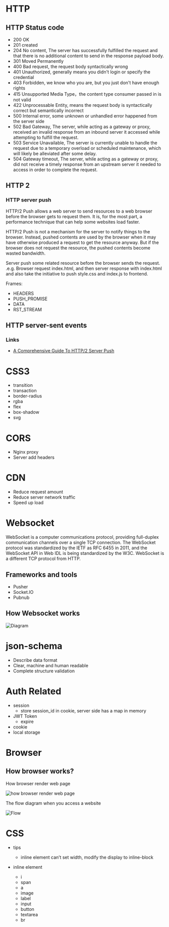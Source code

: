 # HTTP

## HTTP Status code

* 200 OK
* 201 created
* 204 No content, The server has successfully fulfilled the request and that there is no additional content to send in the response payload body.
* 301 Moved Permanently
* 400 Bad request, the request body syntactically wrong
* 401 Unauthorized, generally means you didn't login or specify the credential
* 403 Forbidden, we know who you are, but you just don't have enough rights
* 415 Unsupported Media Type，the content type consumer passed in is not valid
* 422 Unprocessable Entity, means the request body is syntactically correct but semantically incorrect
* 500 Internal error, some unknown or unhandled error happened from the server side
* 502 Bad Gateway, The server, while acting as a gateway or proxy, received an invalid response from an inbound server it accessed while attempting to fulfill the request.
* 503 Service Unavailable, The server is currently unable to handle the request due to a temporary overload or scheduled maintenance, which will likely be alleviated after some delay.
* 504 Gateway timeout, The server, while acting as a gateway or proxy, did not receive a timely response from an upstream server it needed to access in order to complete the request.


## HTTP 2
### HTTP server push

 HTTP/2 Push allows a web server to send resources to a web browser before the browser gets to request them. It is, for the most part, a performance technique that can help some websites load faster.

 HTTP/2 Push is not a mechanism for the server to notify things to the browser. Instead, pushed contents are used by the browser when it may have otherwise produced a request to get the resource anyway. But if the browser does not request the resource, the pushed contents become wasted bandwidth.

Server push some related resource before the browser sends the request. .e.g. Browser request index.html, and then server response with index.html and also take the initiative to push style.css and index.js to frontend.

Frames:

* HEADERS
* PUSH_PROMISE
* DATA
* RST_STREAM


## HTTP server-sent events


### Links
* [A Comprehensive Guide To HTTP/2 Server Push](https://www.smashingmagazine.com/2017/04/guide-http2-server-push/)


# CSS3

- transition
- transaction
- border-radius
- rgba
- flex
- box-shadow
- svg

# CORS

-  Nginx proxy
- Server add headers

# CDN

- Reduce request amount
- Reduce server network traffic
- Speed up load

# Websocket

WebSocket is a computer communications protocol, providing full-duplex communication channels over a single TCP connection. The WebSocket protocol was standardized by the IETF as RFC 6455 in 2011, and the WebSocket API in Web IDL is being standardized by the W3C. WebSocket is a different TCP protocol from HTTP.

## Frameworks and tools

- Pusher
- Socket.IO
- Pubnub

## How Websocket works

![Diagram](https://raw.githubusercontent.com/wahyd4/knowledge-mind-mapping/master/assets/images/websocket-diagram.png)


# json-schema

- Describe data format
- Clear, machine and human readable
- Complete structure validation

# Auth Related

- session
	- store session_id in cookie, server side has a map in memory
- JWT Token
	- expire
- cookie
- local storage

# Browser

## How browser works?

How browser render web page

![how browser render web page](https://raw.githubusercontent.com/wahyd4/knowledge-mind-mapping/master/assets/images/how-browser-works.png)

The flow diagram when you access a website

![Flow](https://raw.githubusercontent.com/wahyd4/knowledge-mind-mapping/master/assets/images/http-flow.jpg)
# CSS

- tips

	- inline element can’t set width, modify the display to inline-block
- inline element
	* i
	* span
	* a
	* image
	* label
	* input
	* button
	* textarea
	* br
